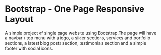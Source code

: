 # Bootstrap - One Page Responsive Layout

A simple project of single page website using Bootstrap.The page will have a navbar / top menu with a logo, a slider sections, services and portfolio sections, 
a latest blog posts section, testimonials section and a simple footer with social icons.





